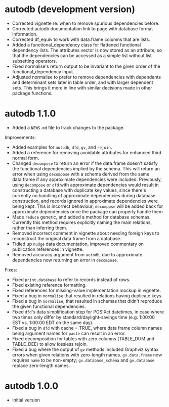 # autodb (development version)

* Corrected vignette re: when to remove spurious dependencies before.
* Corrected autodb documentation link to page with database format information.
* Corrected df_equiv to work with data.frame columns that are lists.
* Added a functional_dependency class for flattened functional dependency lists. The attributes vector is now stored as an attribute, so that the dependencies can be accessed as a simple list without list subsetting operators.
* Fixed normalise's return output to be invariant to the given order of the functional_dependency input.
* Adjusted normalise to prefer to remove dependencies with dependents and determinant sets later in table order, and with larger dependent sets. This brings it more in line with similar decisions made in other package functions.

# autodb 1.1.0

* Added a `NEWS.md` file to track changes to the package.

Improvements:

* Added examples for `autodb`, `dfd`, `gv`, and `rejoin`.
* Added a reference for removing avoidable attributes for enhanced third normal
form.
* Changed `decompose` to return an error if the data.frame doesn't satisfy the functional dependencies implied by the schema. This will return an error when using `decompose` with a schema derived from the same data.frame if any approximate dependencies were included. Previously, using `decompose` or `dfd` with approximate dependencies would result in constructing a database with duplicate key values, since there's currently no handling of approximate dependencies during database construction, and records ignored in approximate dependencies were being kept. This is incorrect behaviour; `decompose` will be added back for approximate dependencies once the package can properly handle them.
* Made `reduce` generic, and added a method for database schemas. Currently this method requires explicitly naming the main relations, rather than inferring them.
* Removed incorrect comment in vignette about needing foreign keys to reconstruct the original data frame from a database.
* Tidied up `nudge` data documentation, improved commentary on publication references in vignette.
* Removed accuracy argument from `autodb`, due to approximate dependencies now returning an error in `decompose`.

Fixes:

* Fixed `print.database` to refer to records instead of rows.
* Fixed existing reference formatting.
* Fixed references for missing-value implementation mockup in vignette.
* Fixed a bug in `normalise` that resulted in relations having duplicate keys.
* Fixed a bug in `normalise`, that resulted in schemas that didn't reproduce the given functional dependencies.
* Fixed `dfd`'s data simplification step for POSIXct datetimes, in case where two times only differ by standard/daylight-savings time (e.g. 1:00:00 EST vs. 1:00:00 EDT on the same day).
* Fixed a bug in `dfd` with cache = TRUE, where data frame column names being argument names for `paste` can result in an error.
* Fixed decomposition for tables with zero columns (TABLE_DUM and TABLE_DEE) to allow lossless rejoin.
* Fixed a bug where the output of `gv` methods included Graphviz syntax errors when given relations with zero-length names. `gv.data.frame` now requires `name` to be non-empty; `gv.database_schema` and `gv.database` replace zero-length names.

# autodb 1.0.0

* Initial version
